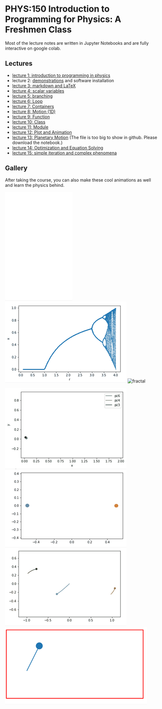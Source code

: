 # PHYS:150 Introduction to Programming for Physics: A Freshmen Class

Most of the lecture notes are written in Jupyter Notebooks and are fully interactive on google colab.

## Lectures

- [lecture 1: introduction to programming in physics](./lecture/lecture%2001.pptx)
- lecture 2: [demonstrations](./lecture/lecture%2002%20demo.ipynb) and software installation 
- [lecture 3: markdown and LaTeX](./lecture/lecture%2003%20markdown.ipynb)
- [lecture 4: scalar variables](./lecture/lecture%2004%20scalar%20variable.ipynb)
- [lecture 5: branching](./lecture/lecture%2005%20branching.ipynb)
- [lecture 6: Loop](./lecture/lecture%2006%20loop.ipynb)
- [lecture 7: Containers](./lecture/lecture%2007%20container.ipynb)
- [lecture 8: Motion (1D)](./lecture/lecture%2008%201D_motion.ipynb)
- [lecture 9: Function](./lecture/lecture%2009%20function.ipynb)
- [lecture 10: Class](./lecture/lecture%2010%20Class.ipynb)
- [lecture 11: Module](./lecture/lecture%2011%20Module.ipynb)
- [lecture 12: Plot and Animation](./lecture/lecture%2012%20matplotlib.ipynb)
- [lecture 13: Planetary Motion](./lecture/lecture%2013%202D_motion.ipynb) (The file is too big to show in github. Please download the notebook.)
- [lecture 14: Optimization and Equation Solving](./lecture/lecture%2014%20optimization.ipynb)
- [lecture 15: simple iteration and complex phenomena](./lecture/lecture%2015%20iteration.ipynb)






## Gallery

After taking the course, you can also make these cool animations as well and learn the physics behind.

![fern](gallery/fern.gif)
![logistic](gallery/logistic_map.gif)
![fractal](gallery/fractal.gif)

![projectile race](gallery/projectile_race.gif)
![2 body](gallery/two_body.gif)
![3_body](gallery/three_body.gif)
![pool_table](gallery/pool_table.gif)

